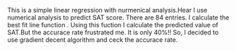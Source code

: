This is a simple linear regression with nurmenical analysis.Hear I use numerical analysis to predict SAT score. There are 84 entries. I calculate the best fit line function . Using this fuction I calculate the predicted value of SAT.But the accurace rate  frustrated me. It is only 40%!! So, I decided to use gradient decent
 algorithm and ceck the accurace rate.
